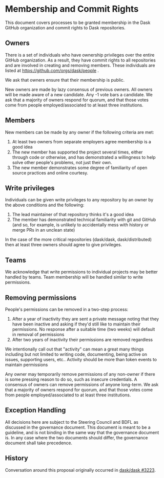 Membership and Commit Rights
============================

This document covers processes to be granted membership in the Dask
GitHub organization and commit rights to Dask repositories.


Owners
------

There is a set of individuals who have ownership privileges over the entire
GitHub organization.  As a result, they have commit rights to all repositories
and are involved in creating and removing members.  These individuals are
listed at https://github.com/orgs/dask/people .

We ask that owners ensure that their membership is public.

New owners are made by lazy consensus of previous owners.  All owners will be
made aware of a new candidate.  Any -1 vote bars a candidate.  We ask that a
majority of owners respond for quorum, and that those votes come from people
employed/associated to at least three institutions.


Members
-------

New members can be made by any owner if the following criteria are met:

1.  At least two owners from separate employers agree membership is a good idea
2.  The new member has supported the project several times, either through code
    or otherwise, and has demonstrated a willingness to help solve other
    people's problems, not just their own.
3.  The new member demonstrates some degree of familiarity of open source
    practices and online courtesy.

Write privileges
----------------

Individuals can be given write privileges to any repository by an owner by the
above conditions and the following:

1.  The lead maintainer of that repository thinks it's a good idea
2.  The member has demonstrated technical familiarity with git and GitHub (and
    so, for example, is unlikely to accidentally mess with history or merge PRs
    in an unclean state)

In the case of the more critical repositories (dask/dask, dask/distributed)
then at least three owners should agree to give privileges.


Teams
-----

We acknowledge that write permissions to individual projects may be better handled by teams.  Team membership will be handled similar to write permissions.


Removing permissions
--------------------

People's permissions can be removed in a two-step process:

1.  After a year of inactivity they are sent a private message noting that they
    have been inactive and asking if they'd still like to maintain their
    permissions.  No response after a suitable time (two weeks) will default in
    removal of permissions
2.  After two years of inactivity their permissions are removed regardless

We intentionally call out that "activity" can mean a great many things
including but not limited to writing code, documenting, being active on issues,
supporting users, etc..  Activity should be more than token events to maintain
permissions

Any owner may temporarily remove permissions of any non-owner if there is some
pressing reason to do so, such as insecure credentials.  A consensus of owners
can remove permissions of anyone long-term.  We ask that a majority of owners
respond for quorum, and that those votes come from people employed/associated
to at least three institutions.


Exception Handling
------------------

All decisions here are subject to the Steering Council and BDFL as discussed in
the governance document.  This document is meant to be a guideline, and is not
binding in the same way that the governance document is.  In any case where the
two documents should differ, the governance document shall take precedence.


History
-------

Conversation around this proposal originally occurred in
[dask/dask #3223](https://github.com/dask/dask/issues/3223).
